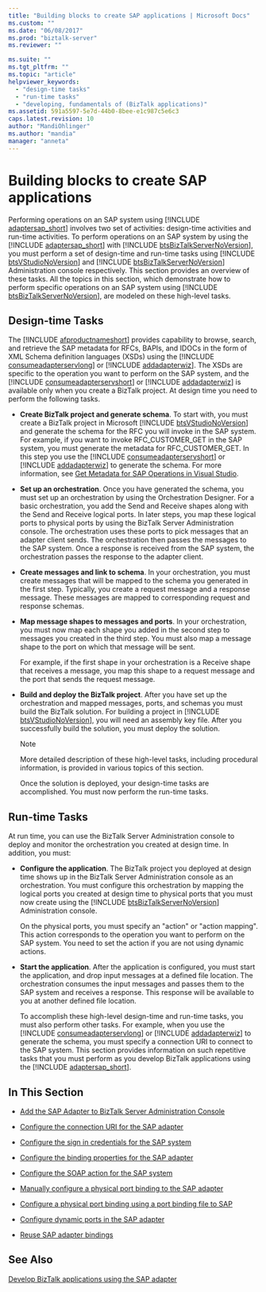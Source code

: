 ```yaml
---
title: "Building blocks to create SAP applications | Microsoft Docs"
ms.custom: ""
ms.date: "06/08/2017"
ms.prod: "biztalk-server"
ms.reviewer: ""

ms.suite: ""
ms.tgt_pltfrm: ""
ms.topic: "article"
helpviewer_keywords: 
  - "design-time tasks"
  - "run-time tasks"
  - "developing, fundamentals of (BizTalk applications)"
ms.assetid: 591a5597-5e7d-44b0-8bee-e1c987c5e6c3
caps.latest.revision: 10
author: "MandiOhlinger"
ms.author: "mandia"
manager: "anneta"
---
```

# Building blocks to create SAP applications
Performing operations on an SAP system using [!INCLUDE [adaptersap_short](../../includes/adaptersap-short-md.md)] involves two set of activities: design-time activities and run-time activities. To perform operations on an SAP system by using the [!INCLUDE [adaptersap_short](../../includes/adaptersap-short-md.md)] with [!INCLUDE [btsBizTalkServerNoVersion](../../includes/btsbiztalkservernoversion-md.md)], you must perform a set of design-time and run-time tasks using [!INCLUDE [btsVStudioNoVersion](../../includes/btsvstudionoversion-md.md)] and [!INCLUDE [btsBizTalkServerNoVersion](../../includes/btsbiztalkservernoversion-md.md)] Administration console respectively. This section provides an overview of these tasks. All the topics in this section, which demonstrate how to perform specific operations on an SAP system using [!INCLUDE [btsBizTalkServerNoVersion](../../includes/btsbiztalkservernoversion-md.md)], are modeled on these high-level tasks.  
  
## Design-time Tasks  
 The [!INCLUDE [afproductnameshort](../../includes/afproductnameshort-md.md)] provides capability to browse, search, and retrieve the SAP metadata for RFCs, BAPIs, and IDOCs in the form of XML Schema definition languages (XSDs) using the [!INCLUDE [consumeadapterservlong](../../includes/consumeadapterservlong-md.md)] or [!INCLUDE [addadapterwiz](../../includes/addadapterwiz-md.md)]. The XSDs are specific to the operation you want to perform on the SAP system, and the [!INCLUDE [consumeadapterservshort](../../includes/consumeadapterservshort-md.md)] or [!INCLUDE [addadapterwiz](../../includes/addadapterwiz-md.md)] is available only when you create a BizTalk project. At design time you need to perform the following tasks.  
  
- <strong>Create BizTalk project and generate schema</strong>. To start with, you must create a BizTalk project in Microsoft [!INCLUDE [btsVStudioNoVersion](../../includes/btsvstudionoversion-md.md)] and generate the schema for the RFC you will invoke in the SAP system. For example, if you want to invoke RFC_CUSTOMER_GET in the SAP system, you must generate the metadata for RFC_CUSTOMER_GET. In this step you use the [!INCLUDE [consumeadapterservshort](../../includes/consumeadapterservshort-md.md)] or [!INCLUDE [addadapterwiz](../../includes/addadapterwiz-md.md)] to generate the schema. For more information, see [Get Metadata for SAP Operations in Visual Studio](../../adapters-and-accelerators/adapter-sap/get-metadata-for-sap-operations-in-visual-studio.md).  
  
- **Set up an orchestration**. Once you have generated the schema, you must set up an orchestration by using the Orchestration Designer. For a basic orchestration, you add the Send and Receive shapes along with the Send and Receive logical ports. In later steps, you map these logical ports to physical ports by using the BizTalk Server Administration console. The orchestration uses these ports to pick messages that an adapter client sends. The orchestration then passes the messages to the SAP system. Once a response is received from the SAP system, the orchestration passes the response to the adapter client.  
  
- **Create messages and link to schema**. In your orchestration, you must create messages that will be mapped to the schema you generated in the first step. Typically, you create a request message and a response message. These messages are mapped to corresponding request and response schemas.  
  
- **Map message shapes to messages and ports**. In your orchestration, you must now map each shape you added in the second step to messages you created in the third step. You must also map a message shape to the port on which that message will be sent.  
  
   For example, if the first shape in your orchestration is a Receive shape that receives a message, you map this shape to a request message and the port that sends the request message.  
  
- <strong>Build and deploy the BizTalk project</strong>. After you have set up the orchestration and mapped messages, ports, and schemas you must build the BizTalk solution. For building a project in [!INCLUDE [btsVStudioNoVersion](../../includes/btsvstudionoversion-md.md)], you will need an assembly key file. After you successfully build the solution, you must deploy the solution.  
  
  > [!NOTE]
  >  More detailed description of these high-level tasks, including procedural information, is provided in various topics of this section.  
  
  Once the solution is deployed, your design-time tasks are accomplished. You must now perform the run-time tasks.  
  
## Run-time Tasks  
 At run time, you can use the BizTalk Server Administration console to deploy and monitor the orchestration you created at design time. In addition, you must:  
  
- <strong>Configure the application</strong>. The BizTalk project you deployed at design time shows up in the BizTalk Server Administration console as an orchestration. You must configure this orchestration by mapping the logical ports you created at design time to physical ports that you must now create using the [!INCLUDE [btsBizTalkServerNoVersion](../../includes/btsbiztalkservernoversion-md.md)] Administration console.  
  
   On the physical ports, you must specify an "action" or "action mapping". This action corresponds to the operation you want to perform on the SAP system. You need to set the action if you are not using dynamic actions. 
  
- **Start the application**. After the application is configured, you must start the application, and drop input messages at a defined file location. The orchestration consumes the input messages and passes them to the SAP system and receives a response. This response will be available to you at another defined file location.  
  
  To accomplish these high-level design-time and run-time tasks, you must also perform other tasks. For example, when you use the [!INCLUDE [consumeadapterservlong](../../includes/consumeadapterservlong-md.md)] or [!INCLUDE [addadapterwiz](../../includes/addadapterwiz-md.md)] to generate the schema, you must specify a connection URI to connect to the SAP system. This section provides information on such repetitive tasks that you must perform as you develop BizTalk applications using the [!INCLUDE [adaptersap_short](../../includes/adaptersap-short-md.md)].  
  
## In This Section  
  
-   [Add the SAP Adapter to BizTalk Server Administration Console](../../adapters-and-accelerators/adapter-sap/add-the-sap-adapter-to-biztalk-server-administration-console.md)  
  
-   [Configure the connection URI for the SAP adapter](../../adapters-and-accelerators/adapter-sap/configure-the-connection-uri-for-the-sap-adapter.md)  
  
-   [Configure the sign in credentials for the SAP system](../../adapters-and-accelerators/adapter-sap/configure-the-sign-in-credentials-for-the-sap-system.md) 
  
-   [Configure the binding properties for the SAP adapter](../../adapters-and-accelerators/adapter-sap/configure-the-binding-properties-for-the-sap-adapter.md)
  
-   [Configure the SOAP action for the SAP system](../../adapters-and-accelerators/adapter-sap/configure-the-soap-action-for-the-sap-system.md)
  
-   [Manually configure a physical port binding to the SAP adapter](../../adapters-and-accelerators/adapter-sap/manually-configure-a-physical-port-binding-to-the-sap-adapter.md)
  
-   [Configure a physical port binding using a port binding file to SAP](../../adapters-and-accelerators/adapter-sap/configure-a-physical-port-binding-using-a-port-binding-file-to-sap.md)
  
-   [Configure dynamic ports in the SAP adapter](../../adapters-and-accelerators/adapter-sap/configure-dynamic-ports-in-the-sap-adapter.md)
  
-   [Reuse SAP adapter bindings](../../adapters-and-accelerators/adapter-sap/reuse-sap-adapter-bindings.md)
  
## See Also  
[Develop BizTalk applications using the SAP adapter](../../adapters-and-accelerators/adapter-sap/develop-biztalk-applications-using-the-sap-adapter.md)